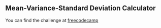 ## Mean-Variance-Standard Deviation Calculator

You can find the challenge at [freecodecamp]([https://pages.github.com/](https://www.freecodecamp.org/learn/data-analysis-with-python/data-analysis-with-python-projects/mean-variance-standard-deviation-calculator)https://www.freecodecamp.org/learn/data-analysis-with-python/data-analysis-with-python-projects/mean-variance-standard-deviation-calculator)
